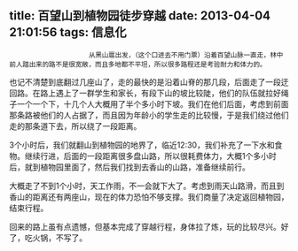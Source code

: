 title: 百望山到植物园徒步穿越
date: 2013-04-04 21:01:56
tags: 信息化
---


						从黑山扈出发，（这个口进去不用门票）沿着百望山脉一直走，林中前人踏出来的路不是很宽敞，而且多地都不平坦，所以很多路程还是考验耐力和体力的。

也记不清楚到底翻过几座山了，走的最快的是沿着山脊的那几段，后面走了一段迂回路。在路上遇上了一群学生和家长，有段下山的坡比较陡，他们的队伍就拉好绳子一个一个下，十几个人大概用了半个多小时下坡。我们在他们后面，考虑到前面那条路被他们的人占据了，而且因为年龄小的学生走的比较慢，于是我们绕过他们走的那条道下去，所以绕了一段距离。

3个小时后，我们就翻山到植物园的地界了，临近12:30，我们补充了一下水和食物。继续行进，后面的一段距离很多盘山路，所以很耗费体力，大概1个多小时后，就到植物园里面了，然后我们找到去香山的山路，准备继续前行。

大概走了不到1个小时，天工作雨，不一会就下大了。考虑到雨天山路滑，而且到香山的距离还有两座山，现在的体力恐怕不够支撑。我们商量了决定返回植物园，结束行程。

回来的路上虽有点遗憾，但基本完成了穿越行程，身体拉了炼，玩的比较尽兴。好了，吃火锅，不写了。                                   